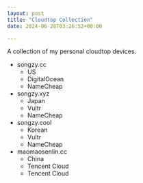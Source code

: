 ```yaml
---
layout: post
title: "Cloudtop Collection"
date: 2024-06-28T03:26:52+00:00

---
```


A collection of my personal cloudtop devices.

- songzy.cc
  - US
  - DigitalOcean
  - NameCheap
- songzy.xyz
  - Japan
  - Vultr
  - NameCheap
- songzy.cool
  - Korean
  - Vultr
  - NameCheap
- maomaosenlin.cc
  - China
  - Tencent Cloud
  - Tencent Cloud
